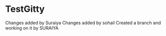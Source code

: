 # TestGitty
Changes added by Suraiya
Changes added by sohail
Created a branch and working on it by SURAIYA

